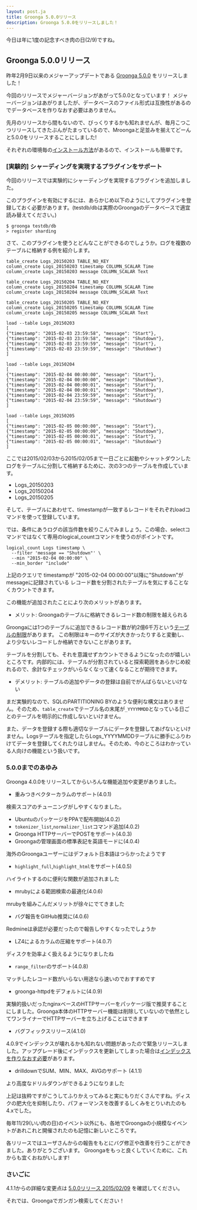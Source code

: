 ```yaml
---
layout: post.ja
title: Groonga 5.0.0リリース
description: Groonga 5.0.0をリリースしました！
---
```


今日は年に1度の記念すべき肉の日(2/9)ですね。

## Groonga 5.0.0リリース

昨年2月9日以来のメジャーアップデートである [Groonga 5.0.0](/ja/docs/news.html#release-5-0-0) をリリースしました！

今回のリリースでメジャーバージョンがあがって5.0.0となっています！
メジャーバージョンはあがりましたが、データベースのファイル形式は互換性があるのでデータベースを作りなおす必要はありません。

先月のリリースから間もないので、びっくりするかも知れませんが、毎月こつこつリリースしてきたぶんがたまっているので、Mroongaと足並みを揃えてどーんと5.0.0をリリースすることにしました!

それぞれの環境毎の[インストール方法](/ja/docs/install.html)があるので、インストールも簡単です。

### [実験的] シャーディングを実現するプラグインをサポート

今回のリリースでは実験的にシャーディングを実現するプラグインを追加しました。

このプラグインを有効にするには、あらかじめ以下のようにしてプラグインを登録しておく必要があります。(testdb/dbは実際のGroongaのデータベースで適宜読み替えてください。)

    $ groonga testdb/db
    > register sharding
  
さて、このプラグインを使うとどんなことができるのでしょうか。ログを複数のテーブルに格納する例を紹介します。

    table_create Logs_20150203 TABLE_NO_KEY
    column_create Logs_20150203 timestamp COLUMN_SCALAR Time
    column_create Logs_20150203 message COLUMN_SCALAR Text
    
    table_create Logs_20150204 TABLE_NO_KEY
    column_create Logs_20150204 timestamp COLUMN_SCALAR Time
    column_create Logs_20150204 message COLUMN_SCALAR Text
    
    table_create Logs_20150205 TABLE_NO_KEY
    column_create Logs_20150205 timestamp COLUMN_SCALAR Time
    column_create Logs_20150205 message COLUMN_SCALAR Text
    
    load --table Logs_20150203
    [
    {"timestamp": "2015-02-03 23:59:58", "message": "Start"},
    {"timestamp": "2015-02-03 23:59:58", "message": "Shutdown"},
    {"timestamp": "2015-02-03 23:59:59", "message": "Start"},
    {"timestamp": "2015-02-03 23:59:59", "message": "Shutdown"}
    ]
    
    load --table Logs_20150204
    [
    {"timestamp": "2015-02-04 00:00:00", "message": "Start"},
    {"timestamp": "2015-02-04 00:00:00", "message": "Shutdown"},
    {"timestamp": "2015-02-04 00:00:01", "message": "Start"},
    {"timestamp": "2015-02-04 00:00:01", "message": "Shutdown"},
    {"timestamp": "2015-02-04 23:59:59", "message": "Start"},
    {"timestamp": "2015-02-04 23:59:59", "message": "Shutdown"}
    ]
    
    load --table Logs_20150205
    [
    {"timestamp": "2015-02-05 00:00:00", "message": "Start"},
    {"timestamp": "2015-02-05 00:00:00", "message": "Shutdown"},
    {"timestamp": "2015-02-05 00:00:01", "message": "Start"},
    {"timestamp": "2015-02-05 00:00:01", "message": "Shutdown"}
    ]
    
ここでは2015/02/03から2015/02/05まで一日ごとに起動やシャットダウンした
ログをテーブルに分割して格納するために、次の3つのテーブルを作成しています。

  * Logs_20150203
  * Logs_20150204
  * Logs_20150205

そして、テーブルにあわせて、timestampが一致するレコードをそれぞれloadコマンドを使って登録しています。

では、条件にあうログの該当件数を絞りこんでみましょう。この場合、selectコマンドではなくて専用のlogical_countコマンドを使うのがポイントです。

    logical_count Logs timestamp \
      --filter 'message == "Shutdown"' \
      --min "2015-02-04 00:00:00" \
      --min_border "include"

上記のクエリで timestampが "2015-02-04 00:00:00"以降に"Shutdown"がmessageに記録されている
レコード数を分割されたテーブルを気にすることなくカウントできます。

この機能が追加されたことにより次のメリットがあります。

* メリット: Groongaのテーブルに格納できるレコード数の制限を越えられる

Groongaには1つのテーブルに追加できるレコード数が約2億6千万という[テーブルの制限](/ja/docs/limitations.html#limitations-of-table)があります。
この制限はキーのサイズが大きかったりすると変動し、より少ないレコードしか格納できないことがあります。

テーブルを分割しても、それを意識せずカウントできるようになったのが嬉しいところです。内部的には、テーブルが分割されていると探索範囲をあらかじめ絞れるので、余計なチェックがいらなくなって速くなることが期待できます。

* デメリット: テーブルの追加やデータの登録は自前でがんばらないといけない

まだ実験的なので、SQLのPARTITIONING BYのような便利な構文はありません。そのため、`table_create`でテーブル名の末尾が`_YYYYMMDD`となっている日ごとのテーブルを明示的に作成しないといけません。

また、データを登録する際も適切なテーブルにデータを登録してあげないといけません。Logsテーブルを指定したらLogs_YYYYMMDDテーブルに勝手にふりわけてデータを登録してくれたりはしません。そのため、今のところはわかっている人向けの機能という扱いです。

### 5.0.0までのあゆみ

Groonga 4.0.0をリリースしてからいろんな機能追加や変更がありました。

* 重みつきベクターカラムのサポート(4.0.1)

検索スコアのチューニングがしやすくなりました。

* UbuntuのパッケージをPPAで配布開始(4.0.2)
* `tokenizer_list`,`normalizer_list`コマンド追加(4.0.2)
* Groonga HTTPサーバーでPOSTをサポート(4.0.3)
* Groongaの管理画面の標準表記を英語モードに(4.0.4)

海外のGroongaユーザーにはデフォルト日本語はつらかったようです

* `highlight_full`,`highlight_html`をサポート(4.0.5)

ハイライトするのに便利な関数が追加されました

* mrubyによる範囲検索の最適化(4.0.6)

mrubyを組みこんだメリットが徐々にでてきました

* バグ報告をGitHub推奨に(4.0.6)

Redmineは承認が必要だったので報告しやすくなったでしょうか

* LZ4によるカラムの圧縮をサポート(4.0.7)

ディスクを効率よく扱えるようになりましたね

* `range_filter`のサポート(4.0.8)

マッチしたレコード数がいらない用途なら速いのでおすすめです

* groonga-httpdをデフォルトに(4.0.9)

実験的扱いだったnginxベースのHTTPサーバーをパッケージ版で推奨することにしました。Groonga本体のHTTPサーバー機能は削除していないので依然としてワンライナーでHTTPサーバーを立ち上げることはできます

* バグフィックスリリース(4.1.0)

4.0.9でインデックスが壊れるかも知れない問題があったので緊急リリースしました。アップグレード後にインデックスを更新してしまった場合は[インデックスを作りなおす必要](/ja/docs/news.html#release-4-1-0-2015-01-09)があります。

* drilldownでSUM、MIN、MAX、AVGのサポート (4.1.1)

より高度なドリルダウンができるようになりました

上記は抜粋ですがこうしてふりかえってみると実にもりだくさんですね。ディスクの肥大化を抑制したり、パフォーマンスを改善するしくみをとりいれたのも4.xでした。

毎年11/29(いい肉の日)のイベント以外にも、各地でGroongaの小規模なイベントがあれこれと開催されたのも記憶に新しいところです。

各リリースではユーザさんからの報告をもとにバグ修正や改善を行うことができました。ありがとうございます。
Groongaをもっと良くしていくために、これからも宜くおねがいします!

### さいごに

4.1.1からの詳細な変更点は [5.0.0リリース 2015/02/09](/ja/docs/news.html#release-5-0-0) を確認してください。

それでは、Groongaでガンガン検索してください！

